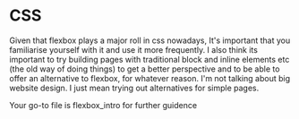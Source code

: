 # CSS
Given that flexbox plays a major roll in css nowadays, It's important that you familiarise yourself with it and use it more frequently.
I also think its important to try building pages with traditional block and inline elements etc (the old way of doing things) to get a better perspective and to be able to offer an alternative to flexbox, for whatever reason. 
I'm not talking about big website design. I just mean trying out alternatives for simple pages.

Your go-to file is  flexbox_intro  for further guidence
